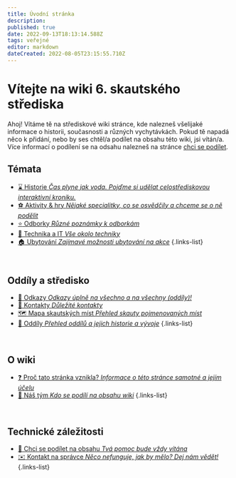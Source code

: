 ```yaml
---
title: Úvodní stránka
description: 
published: true
date: 2022-09-13T18:13:14.588Z
tags: veřejné
editor: markdown
dateCreated: 2022-08-05T23:15:55.710Z
---
```


# Vítejte na wiki 6. skautského střediska

Ahoj! Vítáme tě na střediskové wiki stránce, kde nalezneš všelijaké informace o historii, současnosti a různých vychytávkách. Pokud tě napadá něco k přidání, nebo by ses chtěl/a podílet na obsahu této wiki, jsi vítán/a. Více informací o podílení se na odsahu nalezneš na stránce [chci se podílet](/owiki/chci_se_podilet). 

## Témata
- [:hourglass: Historie *Čas plyne jak voda. Pojďme si udělat celostřediskovou interaktivní kroniku.*](/historie)
- [:soccer: Aktivity & hry *Nějaké specialitky, co se osvědčily a chceme se o ně podělit*](/aktivity_hry)
- [:star: Odborky *Různé poznámky k odborkám*](/odborky)
- [:wrench: Technika a IT *Vše okolo techniky*](/technika)
- [:house: Ubytování *Zajímavé možnosti ubytování na akce*](/technika)
{.links-list}



<br>

## Oddíly a středisko

- [:link: Odkazy *Odkazy úplně na všechno a na všechny (oddíly)!*](/odkazy)
- [:blue_book: Kontakty *Důležité kontakty*](/kontakty)
- [:world_map: Mapa skautských míst *Přehled skauty pojmenovaných míst*](/mapa)
- [:two_men_holding_hands: Oddíly *Přehled oddílů a jejich historie a vývoje*](/oddily)
{.links-list}

<br>


## O wiki
- [:question: Proč tato stránka vznikla? *Informace o této stránce samotné a jejím účelu*](/owiki)
- [:busts_in_silhouette: Náš tým *Kdo se podílí na obsahu wiki*](/owiki/tym)
{.links-list}

<br>

## Technické záležitosti
- [:memo: Chci se podílet na obsahu *Tvá pomoc bude vždy vítána*](/owiki/chci_se_podilet)
- [:envelope: Kontakt na správce *Něco nefunguje, jak by mělo? Dej nám vědět!*](/owiki/kontakt_spravce)
{.links-list}




